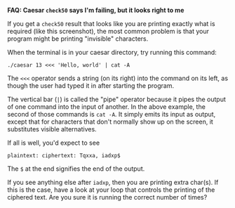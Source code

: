 **FAQ: Caesar `check50` says I'm failing, but it looks right to me**

If you get a `check50` result that looks like you are printing exactly what is required (like this screenshot), the most common problem is that your program might be printing "invisible" characters.

When the terminal is in your caesar directory, try running this command:

```./caesar 13 <<< 'Hello, world' | cat -A```

The `<<<` operator sends a string (on its right) into the command on its left, as though the user had typed it in after starting the program.

The vertical bar (`|`) is called the "pipe" operator because it pipes the output of one command into the input of another. In the above example, the second of those commands is `cat -A`. It simply emits its input as output, except that for characters that don't normally show up on the screen, it substitutes visible alternatives.

If all is well, you'd expect to see 

```
plaintext: ciphertext: Tqxxa, iadxp$
```

The `$` at the end signifies the end of the output.

If you see anything else after `iadxp`, then you are printing extra char(s). If this is the case, have a look at your loop that controls the printing of the ciphered text.  Are you sure it is running the correct number of times?
